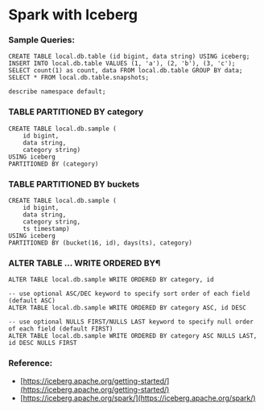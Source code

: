 Spark with Iceberg
==================


### Sample Queries:
```
CREATE TABLE local.db.table (id bigint, data string) USING iceberg;
INSERT INTO local.db.table VALUES (1, 'a'), (2, 'b'), (3, 'c');
SELECT count(1) as count, data FROM local.db.table GROUP BY data;
SELECT * FROM local.db.table.snapshots;

describe namespace default;
```

### TABLE PARTITIONED BY category 
```
CREATE TABLE local.db.sample (
    id bigint,
    data string,
    category string)
USING iceberg
PARTITIONED BY (category)
```

### TABLE PARTITIONED BY buckets
```
CREATE TABLE local.db.sample (
    id bigint,
    data string,
    category string,
    ts timestamp)
USING iceberg
PARTITIONED BY (bucket(16, id), days(ts), category)
```

### ALTER TABLE ... WRITE ORDERED BY¶ 
```
ALTER TABLE local.db.sample WRITE ORDERED BY category, id

-- use optional ASC/DEC keyword to specify sort order of each field (default ASC)
ALTER TABLE local.db.sample WRITE ORDERED BY category ASC, id DESC

-- use optional NULLS FIRST/NULLS LAST keyword to specify null order of each field (default FIRST)
ALTER TABLE local.db.sample WRITE ORDERED BY category ASC NULLS LAST, id DESC NULLS FIRST
```


### Reference:
* [https://iceberg.apache.org/getting-started/](https://iceberg.apache.org/getting-started/)
* [https://iceberg.apache.org/spark/](https://iceberg.apache.org/spark/)

